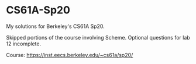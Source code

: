 # CS61A-Sp20
My solutions for Berkeley's CS61A Sp20.


Skipped portions of the course involving Scheme. Optional questions for lab 12 incomplete.


Course: https://inst.eecs.berkeley.edu/~cs61a/sp20/
